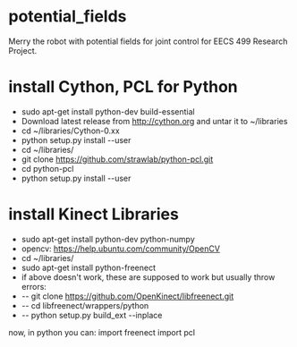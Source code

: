 # potential_fields
Merry the robot with potential fields for joint control for EECS 499 Research Project.

# install Cython, PCL for Python
* sudo apt-get install python-dev build-essential
* Download latest release from http://cython.org and untar it to ~/libraries
* cd ~/libraries/Cython-0.xx
* python setup.py install --user
* cd ~/libraries/
* git clone https://github.com/strawlab/python-pcl.git
* cd python-pcl
* python setup.py install --user

# install Kinect Libraries
* sudo apt-get install python-dev python-numpy
* opencv: https://help.ubuntu.com/community/OpenCV
* cd ~/libraries/
* sudo apt-get install python-freenect
* if above doesn't work, these are supposed to work but usually throw errors:
* -- git clone https://github.com/OpenKinect/libfreenect.git
* -- cd libfreenect/wrappers/python
* -- python setup.py build_ext --inplace

now, in python you can:
import freenect
import pcl